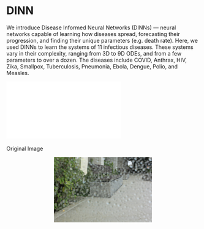 # DINN
We introduce Disease Informed Neural Networks (DINNs) — neural networks capable of learning how diseases spread, forecasting their progression, and finding their unique parameters (e.g. death rate). Here, we used DINNs to learn the systems of 11 infectious diseases. These systems vary in their complexity, ranging from 3D to 9D ODEs, and from a few parameters to over a dozen. The diseases include COVID, Anthrax, HIV, Zika, Smallpox, Tuberculosis, Pneumonia, Ebola, Dengue, Polio, and Measles.


![ Model](Diseases/COVID/covid.pdf)


Original Image
<p align="center">
  <img src="https://github.com/Shaier/Waterbender/blob/master/data/input/62_rain.jpg" width="256" title="Github Logo">
</p>
